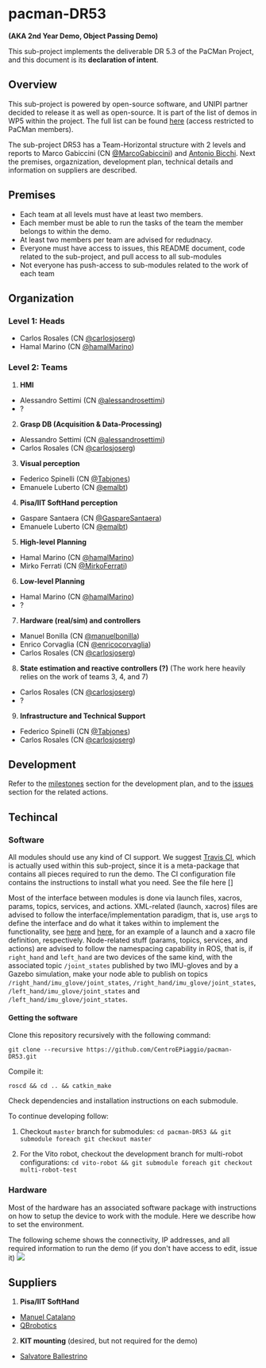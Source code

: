 # pacman-DR53

__(AKA 2nd Year Demo, Object Passing Demo)__

This sub-project implements the deliverable DR 5.3 of the PaCMan Project, and this document is its __declaration of intent__.

## Overview

This sub-project is powered by open-source software, and UNIPI partner decided to release it as well as open-source. It is part of the list of demos in WP5 within the project. The full list can be found [here]( https://github.com/pacman-project/pacman) (access restricted to PaCMan members).

The sub-project DR53 has a Team-Horizontal structure with 2 levels and reports to Marco Gabiccini (CN [@MarcoGabiccini](https://github.com/MarcoGabiccini)) and [Antonio Bicchi](mailto:bicchi@centropiaggio.unipi.it). Next the premises, orgaznization, development plan, technical details and information on suppliers are described.

## Premises

* Each team at all levels must have at least two members.
* Each member must be able to run the tasks of the team the member belongs to within the demo.
* At least two members per team are advised for redudnacy.
* Everyone must have access to issues, this README document, code related to the sub-project, and pull access to all sub-modules
* Not everyone has push-access to sub-modules related to the work of each team

## Organization

### Level 1: Heads 
  * Carlos Rosales (CN [@carlosjoserg](https://github.com/carlosjoserg))
  * Hamal Marino (CN [@hamalMarino](https://github.com/hamalMarino))

### Level 2: Teams

1. __HMI__
  * Alessandro Settimi (CN [@alessandrosettimi](https://github.com/alessandrosettimi))
  * ?

2. __Grasp DB (Acquisition & Data-Processing)__ 
  * Alessandro Settimi (CN [@alessandrosettimi](https://github.com/alessandrosettimi))
  * Carlos Rosales (CN [@carlosjoserg](https://github.com/carlosjoserg))

3. __Visual perception__
  * Federico Spinelli (CN [@Tabjones](https://github.com/Tabjones))
  * Emanuele Luberto (CN [@emalbt](https://github.com/emalbt))

4. __Pisa/IIT SoftHand perception__
  * Gaspare Santaera (CN [@GaspareSantaera](https://github.com/GaspareSantaera))
  * Emanuele Luberto (CN [@emalbt](https://github.com/emalbt))

5. __High-level Planning__
  * Hamal Marino (CN [@hamalMarino](https://github.com/hamalMarino))
  * Mirko Ferrati (CN [@MirkoFerrati](https://github.com/MirkoFerrati))

6. __Low-level Planning__
  * Hamal Marino (CN [@hamalMarino](https://github.com/hamalMarino))
  * ?

7. __Hardware (real/sim) and controllers__
  * Manuel Bonilla (CN [@manuelbonilla](https://github.com/manuelbonilla))
  * Enrico Corvaglia (CN [@enricocorvaglia](https://github.com/enricocorvaglia))
  * Carlos Rosales (CN [@carlosjoserg](https://github.com/carlosjoserg))

8. __State estimation and reactive controllers (?)__ (The work here heavily relies on the work of teams 3, 4, and 7)
  * Carlos Rosales (CN [@carlosjoserg](https://github.com/carlosjoserg))
  * ?
  
9. __Infrastructure and Technical Support__
  * Federico Spinelli (CN [@Tabjones](https://github.com/Tabjones))
  * Carlos Rosales (CN [@carlosjoserg](https://github.com/carlosjoserg))

## Development

Refer to the [milestones](https://github.com/CentroEPiaggio/pacman-DR53/milestones) section for the development plan, and to the [issues](https://github.com/CentroEPiaggio/pacman-DR53/issues) section for the related actions.

## Techincal

### Software

All modules should use any kind of CI support. We suggest [Travis CI](https://travis-ci.com/), which is actually used within this sub-project, since it is a meta-package that contains all pieces required to run the demo. The CI configuration file contains the instructions to install what you need. See the file here []

Most of the interface between modules is done via launch files, xacros, params, topics, services, and actions. XML-related (launch, xacros) files are advised to follow the interface/implementation paradigm, that is, use `arg`s to define the interface and do what it takes within to implement the functionality, see [here]() and [here](), for an example of a launch and a xacro file definition, respectively. Node-related stuff (params, topics, services, and actions) are advised to follow the namespacing capability in ROS, that is, if `right_hand` and `left_hand` are two devices of the same kind, with the associated topic `/joint_states` published by two IMU-gloves and by a Gazebo simulation, make your node able to publish on topics `/right_hand/imu_glove/joint_states`, `/right_hand/imu_glove/joint_states`, `/left_hand/imu_glove/joint_states` and `/left_hand/imu_glove/joint_states`.

#### Getting the software

Clone this repository recursively with the following command:

`git clone --recursive https://github.com/CentroEPiaggio/pacman-DR53.git` 

Compile it:

`roscd && cd .. && catkin_make`

Check dependencies and installation instructions on each submodule.

To continue developing follow:

1. Checkout `master` branch for submodules:
`cd pacman-DR53 && git submodule foreach git checkout master`

2. For the Vito robot, checkout the development branch for multi-robot configurations:
`cd vito-robot && git submodule foreach git checkout multi-robot-test`

### Hardware

Most of the hardware has an associated software package with instructions on how to setup the device to work with the module. Here we describe how to set the environment.

The following scheme shows the connectivity, IP addresses, and all required information to run the demo (if you don't have access to edit, issue it)
<img src="https://docs.google.com/drawings/d/1kyQeu9JCw8l99c03lb9CYwT3qcxgAatOyYYRmBtoACc/pub?w=960&amp;h=720">

## Suppliers

1. __Pisa/IIT SoftHand__ 
  * [Manuel Catalano](mailto:manuel.catalano@centropiaggio.unipi.it)
  * [QBrobotics](http://www.qbrobotics.com/)

2. __KIT mounting__ (desired, but not required for the demo)
  * [Salvatore Ballestrino](mailto:s.balestrino@centropiaggio.unipi.it)

